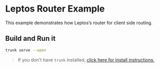 # Leptos Router Example

This example demonstrates how Leptos’s router for client side routing.

## Build and Run it

```bash
trunk serve --open
```

> If you don't have `trunk` installed, [click here for install instructions.](https://trunkrs.dev/)
